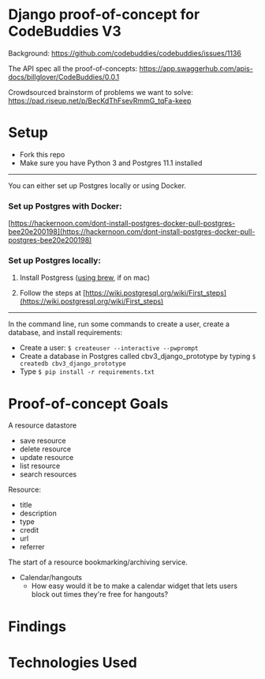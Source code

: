 # Django proof-of-concept for CodeBuddies V3

Background: https://github.com/codebuddies/codebuddies/issues/1136

The API spec all the proof-of-concepts: https://app.swaggerhub.com/apis-docs/billglover/CodeBuddies/0.0.1

Crowdsourced brainstorm of problems we want to solve: https://pad.riseup.net/p/BecKdThFsevRmmG_tqFa-keep

# Setup

- Fork this repo
- Make sure you have Python 3 and Postgres 11.1 installed

---

You can either set up Postgres locally or using Docker.

### Set up Postgres with Docker:

[https://hackernoon.com/dont-install-postgres-docker-pull-postgres-bee20e200198](https://hackernoon.com/dont-install-postgres-docker-pull-postgres-bee20e200198)

### Set up Postgres locally:

1. Install Postgress ([using brew](https://gist.github.com/ibraheem4/ce5ccd3e4d7a65589ce84f2a3b7c23a3), if on mac)

2. Follow the steps at [https://wiki.postgresql.org/wiki/First_steps](https://wiki.postgresql.org/wiki/First_steps)

---

In the command line, run some commands to create a user, create a database, and install requirements:

- Create a user: `$ createuser --interactive --pwprompt`
- Create a database in Postgres called cbv3_django_prototype by typing `$ createdb cbv3_django_prototype`
- Type `$ pip install -r requirements.txt`

# Proof-of-concept Goals

A resource datastore

- save resource
- delete resource
- update resource
- list resource
- search resources

Resource:

- title
- description
- type
- credit
- url
- referrer

The start of a resource bookmarking/archiving service.

- Calendar/hangouts
  - How easy would it be to make a calendar widget that lets users block out times they're free for hangouts?

# Findings

# Technologies Used
